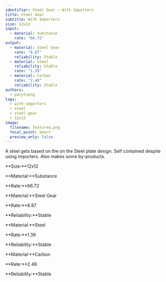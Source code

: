 ```yaml
---
identifier: Steel Gear – With Importers
title: Steel Gear
subtitle: With Importers
size: 12x12
input:
  - material: Substance
    rate: "66.72"
output:
  - material: Steel Gear
    rate: "8.87"
    reliability: Stable
  - material: Steel
    reliability: Stable
    rate: "1.39"
  - material: Carbon
    rate: "2.48"
    reliability: Stable
authors:
  - patytseng
tags:
  - with-importers
  - steel
  - steel-gear
  - 12x12
image:
  filename: featured.png
  focal_point: Smart
  preview_only: false
---
```

A steel gets based on the on the Steel plate design. Self contained despite using importers. Also makes some by-products.

**Size:**12x12

**Material:**Substance

**Rate:**66.72

**Material:**Steel Gear

**Rate:**8.87

**Reliability:**Stable

**Material:**Steel

**Rate:**1.39

**Reliability:**Stable

**Material:**Carbon

**Rate:**2.48

**Reliability:**Stable